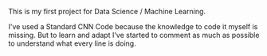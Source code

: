 This is my first project for Data Science / Machine Learning. 

I've used a Standard CNN Code because the knowledge to code it myself is missing.
But to learn and adapt I've started to comment as much as possible to understand what every line is doing.
